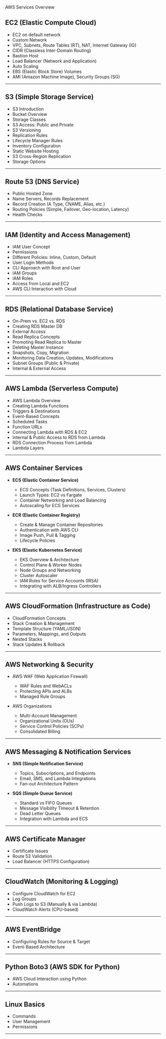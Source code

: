 AWS Services Overview 

## EC2 (Elastic Compute Cloud)

* EC2 on default network
* Custom Network
* VPC, Subnets, Route Tables (RT), NAT, Internet Gateway (IG)
* CIDR (Classless Inter-Domain Routing)
* Bastion Host
* Load Balancer (Network and Application)
* Auto Scaling
* EBS (Elastic Block Store) Volumes
* AMI (Amazon Machine Image), Security Groups (SG)

---

## S3 (Simple Storage Service)

* S3 Introduction
* Bucket Overview
* Storage Classes
* S3 Access: Public and Private
* S3 Versioning
* Replication Rules
* Lifecycle Manager Rules
* Inventory Configuration
* Static Website Hosting
* S3 Cross-Region Replication
* Storage Options

---

## Route 53 (DNS Service)

* Public Hosted Zone
* Name Servers, Records Replacement
* Record Creation (A Type, CNAME, Alias, etc.)
* Routing Policies (Simple, Failover, Geo-location, Latency)
* Health Checks

---

## IAM (Identity and Access Management)

* IAM User Concept
* Permissions
* Different Policies: Inline, Custom, Default
* User Login Methods
* CLI Approach with Root and User
* IAM Groups
* IAM Roles
* Access from Local and EC2
* AWS CLI Interaction with Cloud

---

## RDS (Relational Database Service)

* On-Prem vs. EC2 vs. RDS
* Creating RDS Master DB
* External Access
* Read Replica Concepts
* Promoting Read Replica to Master
* Deleting Master Instance
* Snapshots, Copy, Migration
* Monitoring Data Creation, Updates, Modifications
* Subnet Groups (Public & Private)
* Internal & External Access

---

## AWS Lambda (Serverless Compute)

* AWS Lambda Overview
* Creating Lambda Functions
* Triggers & Destinations
* Event-Based Concepts
* Scheduled Tasks
* Function URLs
* Connecting Lambda with RDS & EC2
* Internal & Public Access to RDS from Lambda
* RDS Connection Process from Lambda
* Lambda Layers

---

## AWS Container Services

* **ECS (Elastic Container Service)**

  * ECS Concepts (Task Definitions, Services, Clusters)
  * Launch Types: EC2 vs Fargate
  * Container Networking and Load Balancing
  * Autoscaling for ECS Services
* **ECR (Elastic Container Registry)**

  * Create & Manage Container Repositories
  * Authentication with AWS CLI
  * Image Push, Pull & Tagging
  * Lifecycle Policies
* **EKS (Elastic Kubernetes Service)**

  * EKS Overview & Architecture
  * Control Plane & Worker Nodes
  * Node Groups and Networking
  * Cluster Autoscaler
  * IAM Roles for Service Accounts (IRSA)
  * Integrating with ALB/Ingress Controllers

---

## AWS CloudFormation (Infrastructure as Code)

* CloudFormation Concepts
* Stack Creation & Management
* Template Structure (YAML/JSON)
* Parameters, Mappings, and Outputs
* Nested Stacks
* Stack Updates & Rollback

---

## AWS Networking & Security

* AWS WAF (Web Application Firewall)

  * WAF Rules and WebACLs
  * Protecting APIs and ALBs
  * Managed Rule Groups
* AWS Organizations

  * Multi-Account Management
  * Organizational Units (OUs)
  * Service Control Policies (SCPs)
  * Consolidated Billing

---

## AWS Messaging & Notification Services

* **SNS (Simple Notification Service)**

  * Topics, Subscriptions, and Endpoints
  * Email, SMS, and Lambda Integrations
  * Fan-out Architecture Pattern
* **SQS (Simple Queue Service)**

  * Standard vs FIFO Queues
  * Message Visibility Timeout & Retention
  * Dead Letter Queues
  * Integration with Lambda and ECS

---

## AWS Certificate Manager

* Certificate Issues
* Route 53 Validation
* Load Balancer (HTTPS Configuration)

---

## CloudWatch (Monitoring & Logging)

* Configure CloudWatch for EC2
* Log Groups
* Push Logs to S3 (Manually & via Lambda)
* CloudWatch Alerts (CPU-based)

---

## AWS EventBridge

* Configuring Rules for Source & Target
* Event-Based Architecture

---

## Python Boto3 (AWS SDK for Python)

* AWS Cloud Interaction using Python
* Automations

---

## Linux Basics

* Commands
* User Management
* Permissions

---
